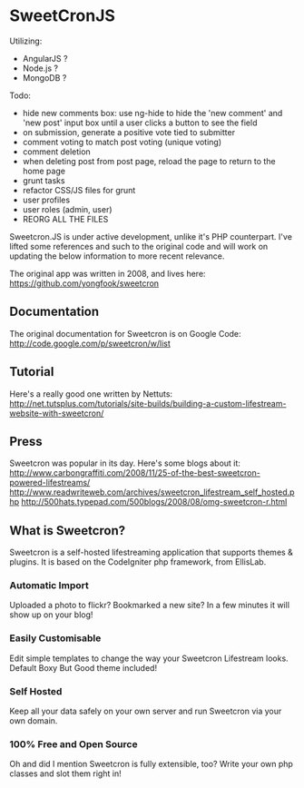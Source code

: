 # SweetCronJS
 Utilizing:
 - AngularJS <version>?
 - Node.js <version>?
 - MongoDB <version>?

 Todo:
 - hide new comments box: use ng-hide to hide the 'new comment' and 'new post' input box until a user clicks a button to see the field
 - on submission, generate a positive vote tied to submitter
 - comment voting to match post voting (unique voting)
 - comment deletion
 - when deleting post from post page, reload the page to return to the home page
 - grunt tasks
 - refactor CSS/JS files for grunt
 - user profiles
 - user roles (admin, user)
 - REORG ALL THE FILES

Sweetcron.JS is under active development, unlike it's PHP counterpart. I've lifted some references and such to the original code and will work on updating the below information to more recent relevance.

The original app was written in 2008, and lives here: https://github.com/yongfook/sweetcron

## Documentation
The original documentation for Sweetcron is on Google Code:
http://code.google.com/p/sweetcron/w/list

## Tutorial
Here's a really good one written by Nettuts:
http://net.tutsplus.com/tutorials/site-builds/building-a-custom-lifestream-website-with-sweetcron/

## Press
Sweetcron was popular in its day. Here's some blogs about it:
http://www.carbongraffiti.com/2008/11/25-of-the-best-sweetcron-powered-lifestreams/
http://www.readwriteweb.com/archives/sweetcron_lifestream_self_hosted.php
http://500hats.typepad.com/500blogs/2008/08/omg-sweetcron-r.html

## What is Sweetcron?
Sweetcron is a self-hosted lifestreaming application that supports themes & plugins. It is based on the CodeIgniter php framework, from EllisLab.

### Automatic Import
Uploaded a photo to flickr? Bookmarked a new site? In a few minutes it will show up on your blog!

### Easily Customisable
Edit simple templates to change the way your Sweetcron Lifestream looks. Default Boxy But Good theme included!

### Self Hosted
Keep all your data safely on your own server and run Sweetcron via your own domain.

### 100% Free and Open Source
Oh and did I mention Sweetcron is fully extensible, too? Write your own php classes and slot them right in!